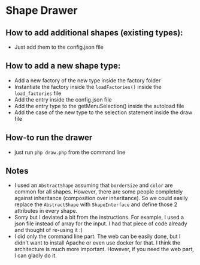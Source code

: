 # Shape Drawer 

## How to add additional shapes (existing types):

   * Just add them to the config.json file
   
## How to add a new shape type:

   * Add a new factory of the new type inside the factory folder
   * Instantiate the factory inside the `loadFactories()` inside the `load_factories` file
   * Add the entry inside the config.json file
   * Add the entry type to the getMenuSelection() inside the autoload file
   * Add the case of the new type to the selection statement inside the draw file
   
## How-to run the drawer

   * just run `php draw.php` from the command line
   
## Notes

   * I used an `AbstractShape` assuming that `borderSize` and `color` are common for all shapes. However, there are some people completely against inheritance (composition over inheritance). So we could easily replace the `AbstractShape` with `ShapeInterface` and define those 2 attributes in every shape.
   * Sorry but I deviated a bit from the instructions. For example, I used a json file instead of array for the input. I had that piece of code already and thought of re-using it :)
   * I did only the command line part. The web can be easily done, but I didn't want to install Apache or even use docker for that. I think the architecture is much more important. However, if you need the web part, I can gladly do it.
   
